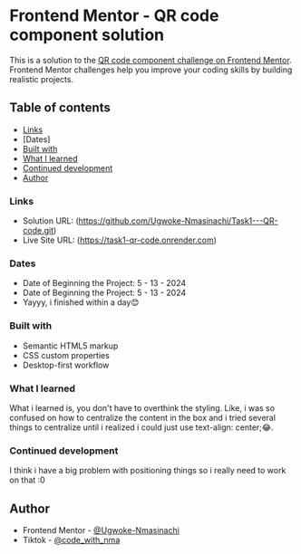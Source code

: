 # Frontend Mentor - QR code component solution
This is a solution to the [QR code component challenge on Frontend Mentor](https://www.frontendmentor.io/challenges/qr-code-component-iux_sIO_H). Frontend Mentor challenges help you improve your coding skills by building realistic projects. 

## Table of contents 
  - [Links](#links)
  - [Dates]
  - [Built with](#built-with)
  - [What I learned](#what-i-learned)
  - [Continued development](#continued-development)
  - [Author](#author)

### Links
- Solution URL: (https://github.com/Ugwoke-Nmasinachi/Task1---QR-code.git)
- Live Site URL: (https://task1-qr-code.onrender.com)

### Dates
- Date of Beginning the Project: 5 - 13 - 2024
- Date of Beginning the Project: 5 - 13 - 2024
- Yayyy, i finished within a day😊

### Built with
- Semantic HTML5 markup
- CSS custom properties
- Desktop-first workflow

### What I learned
What i learned is, you don't have to overthink the styling. Like, i was so confused on how to centralize the content in the box and i tried several things to centralize until i realized i could just use text-align: center;😂.

### Continued development
I think i have a big problem with positioning things so i really need to work on that :0

## Author
- Frontend Mentor - [@Ugwoke-Nmasinachi](https://www.frontendmentor.io/profile/Ugwoke-Nmasinachi)
- Tiktok - [@code_with_nma](tiktok.com/@code_with_nma)